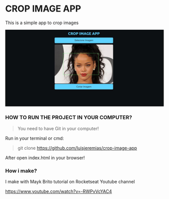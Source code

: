 # CROP IMAGE APP

This is a simple app to crop images 

![Img](https://github.com/luisjeremias/crop-image-app/blob/master/Capture.JPG)

### HOW TO RUN THE PROJECT IN YOUR COMPUTER?
> You need to have Git in your computer!

Run in your terminal or cmd:
> git clone https://github.com/luisjeremias/crop-image-app

After open index.html in your browser!

### How i make?

I make with Mayk Brito tutorial on Rocketseat Youtube channel

https://www.youtube.com/watch?v=-RWPvVcYAC4